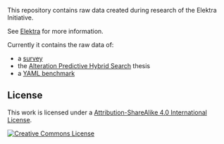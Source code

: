 This repository contains raw data created during
research of the Elektra Initiative.

See [Elektra](https://www.libelektra.org) for more information.

Currently it contains the raw data of:

- a [survey](/survey)
- the [Alteration Predictive Hybrid Search](/OPMPHM) thesis
- a [YAML benchmark](YAML)

## License

This work is licensed under a [Attribution-ShareAlike 4.0 International License](https://creativecommons.org/licenses/by-sa/4.0/).

[![Creative Commons License](https://i.creativecommons.org/l/by-sa/4.0/88x31.png)](https://creativecommons.org/licenses/by-sa/4.0/)
